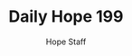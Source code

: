 ---
image: /assets/img/daily-hope-default-artwork.png
title: Daily Hope 199
number: 199
categories:
  - Daily Hope
author: Hope Staff
notes: Daily Hope 199
embed: >-
  <iframe src="https://open.spotify.com/embed/episode/03oBaJDfqQzGuclwp0JSgS?utm_source=generator" width="400px" height="102px" frameborder=“0" scrolling=“no”></iframe>
---
